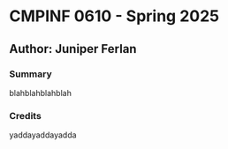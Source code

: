 # CMPINF 0610 - Spring 2025
## Author: Juniper Ferlan

### Summary
blahblahblahblah

### Credits
yaddayaddayadda
